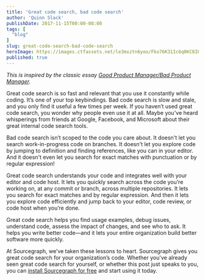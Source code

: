 ```yaml
---
title: 'Great code search, bad code search'
author: 'Quinn Slack'
publishDate: 2017-11-15T00:00-08:00
tags: [
  "blog"
]
slug: great-code-search-bad-code-search
heroImage: https://images.ctfassets.net/le3mxztn6yoo/Fko76K31Ic6q0KC8IKEue/7e0dff2bb462e5cc4d60d1e5a3a3505d/search-demo.gif
published: true
---
```


*This is inspired by the classic essay [Good Product Manager/Bad Product Manager](https://a16z.com/2012/06/15/good-product-managerbad-product-manager/).*

Great code search is so fast and relevant that you use it constantly while coding. It’s one of your top keybindings. Bad code search is slow and stale, and you only find it useful a few times per week. If you haven’t used great code search, you wonder why people even use it at all. Maybe you've heard whisperings from friends at Google, Facebook, and Microsoft about their great internal code search tools.

Bad code search isn’t scoped to the code you care about. It doesn't let you search work-in-progress code on branches. It doesn't let you explore code by jumping to definition and finding references, like you can in your editor. And it doesn't even let you search for exact matches with punctuation or by regular expression!

Great code search understands your code and integrates well with your editor and code host. It lets you quickly search across the code you’re working on, at any commit or branch, across multiple repositories. It lets you search for exact matches and by regular expression. And then it lets you explore code efficiently and jump back to your editor, code review, or code host when you’re done.

Great code search helps you find usage examples, debug issues, understand code, assess the impact of changes, and see who to ask. It helps you write better code—and it lets your entire organization build better software more quickly.

At Sourcegraph, we’ve taken these lessons to heart. Sourcegraph gives you great code search for your organization’s code. Whether you've already seen great code search for yourself, or whether this post just speaks to you, you can [install Sourcegraph for free](https://docs.sourcegraph.com) and start using it today.
